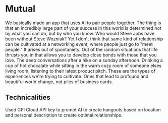 # Mutual
We basically made an app that uses AI to pair people together. The thing is that an incredibly large part of your success in this world is determined not by what you can do, but by who you know. Who would Steve Jobs have been without Steve Wozniak? Yet I don't think that same kind of relationship can be cultivated at a networking event, where people just go to "meet people." It arises out of spontaniety. Out of the random situations that life thrusts you in that allows you to develop close bonds with those that you love. The deep conversations after a hike on a sunday afternoon. Drinking a cup of hot chocalate while sitting in the warm cozy room of someone elses living room, listening to their latest product pitch. These are the types of experiences we're trying to cultivate. Ones that lead to profound and beautiful world change, not piles of business cards. 

## Technicalities

Used GPI Cloud API key to prompt AI to create hangouts based on location and personal description to create optimal relationships. 



